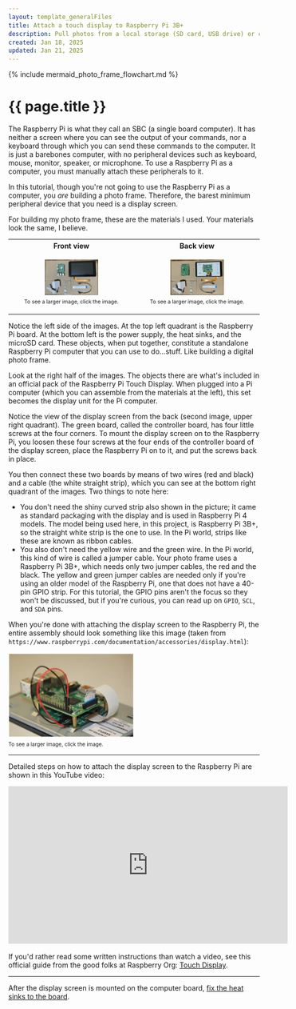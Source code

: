 ```yaml
---
layout: template_generalFiles
title: Attach a touch display to Raspberry Pi 3B+
description: Pull photos from a local storage (SD card, USB drive) or cloud storage, and display them with a time lag on a Raspberry Pi 3B+.
created: Jan 18, 2025
updated: Jan 21, 2025
---
```


{% include mermaid_photo_frame_flowchart.md %}

# {{ page.title }}

The Raspberry Pi is what they call an SBC (a single board computer). It has neither a screen where you can see the output of your commands, nor a keyboard through which you can send these commands to the computer. It is just a barebones computer, with no peripheral devices such as keyboard, mouse, monitor, speaker, or microphone. To use a Raspberry Pi as a computer, you must manually attach these peripherals to it. 

In this tutorial, though you're not going to use the Raspberry Pi as a computer, you *are* building a photo frame. Therefore, the barest minimum peripheral device that you need is a display screen.

For building my photo frame, these are the materials I used. Your materials look the same, I believe.

<table>
<tr>
<th>Front view</th><th>Back view</th>
</tr>
<tr>
<td>
<p style="text-align:center;">
<a href = "../images/frame_front.jpeg"><img src="../images/frame_front.jpeg" width="45%" /></a><br/>
<span style="font-size:75%;">To see a larger image, click the image.</span>
</p>
</td>
<td>
<p style="text-align:center;">
<a href = "../images/frame_back.jpeg"><img src="../images/frame_back.jpeg" width="45%" /></a><br/>
<span style="font-size:75%;">To see a larger image, click the image.</span>
</p>
</td>
</tr>
</table>

Notice the left side of the images. At the top left quadrant is the Raspberry Pi board. At the bottom left is the power supply, the heat sinks, and the microSD card. These objects, when put together, constitute a standalone Raspberry Pi computer that you can use to do...stuff. Like building a digital photo frame.

Look at the right half of the images. The objects there are what's included in an official pack of the Raspberry Pi Touch Display. When plugged into a Pi computer (which you can assemble from the materials at the left), this set becomes the display unit for the Pi computer. 

Notice the view of the display screen from the back (second image, upper right quadrant).  The green board, called the controller board, has four little screws at the four corners. To mount the display screen on to the Raspberry Pi, you loosen these four screws at the four ends of the controller board of the display screen, place the Raspberry Pi on to it, and put the screws back in place.

You then connect these two boards by means of two wires (red and black) and a cable (the white straight strip), which you can see at the bottom right quadrant of the images. Two things to note here:

-  You don't need the shiny curved strip also shown in the picture; it came as standard packaging with the display and is used in Raspberry Pi 4 models. The model being used here, in this project, is Raspberry Pi 3B+, so the straight white strip is the one to use. In the Pi world, strips like these are known as ribbon cables.
-  You also don't need the yellow wire and the green wire. In the Pi world, this kind of wire is called a jumper cable. Your photo frame uses a Raspberry Pi 3B+, which needs only two jumper cables, the red and the black. The yellow and green jumper cables are needed only if you're using an older model of the Raspberry Pi, one that does not have a 40-pin GPIO strip. For this tutorial, the GPIO pins aren't the focus so they won't be discussed, but if you're curious, you can read up on `GPIO`, `SCL`, and `SDA` pins.

When you're done with attaching the display screen to the Raspberry Pi, the entire assembly should look something like this image (taken from `https://www.raspberrypi.com/documentation/accessories/display.html`):

<a href = "../images/display_mounted.png">
<img src="../images/display_mounted.png" width="50%"/></a><br/>
<span style="font-size:75%;">To see a larger image, click the image.</span>

<hr/>

Detailed steps on how to attach the display screen to the Raspberry Pi are shown in this YouTube video: 
<iframe width="560" height="315" src="https://www.youtube.com/embed/SyhJctufiRI?si=Hv3bjPuczohvv8ES" title="YouTube video player" frameborder="0" allow="accelerometer; autoplay; clipboard-write; encrypted-media; gyroscope; picture-in-picture; web-share" referrerpolicy="strict-origin-when-cross-origin" allowfullscreen></iframe>

If you'd rather read some written instructions than watch a video, see this official guide from the good folks at Raspberry Org: [Touch Display](https://www.raspberrypi.com/documentation/accessories/display.html).

<hr/>

After the display screen is mounted on the computer board, [fix the heat sinks to the board](pi_3b_attach_heatsink.md).
